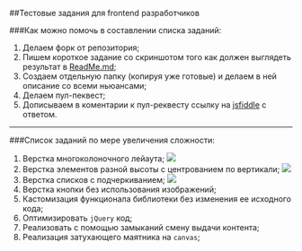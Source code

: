 ##Тестовые задания для frontend разработчиков

###Как можно помочь в составлении списка заданий:

1. Делаем форк от репозитория;
1. Пишем короткое задание со скриншотом того как должен выглядеть результат в [ReadMe.md](https://github.com/a-ignatov-parc/test-assignment/blob/master/README.md);
1. Создаем отдельную папку (копируя уже готовые) и делаем в ней описание со всеми ньюансами;
1. Делаем пул-пеквест;
1. Дописываем в коментарии к пул-реквесту ссылку на [jsfiddle](http://jsfiddle.net/) с ответом.

----

###Список заданий по мере увеличения сложности:

1. Верстка многоколоночного лейаута;
	![](https://dl.dropbox.com/u/7417149/Screenshots/dp.png)
1. Верстка элементов разной высоты с центрованием по вертикали;
	![](https://dl.dropbox.com/u/7417149/Screenshots/dq.png)
1. Верстка списков с подчеркиванием;
	![](http://dl.dropbox.com/u/7417149/Screenshots/dy.png)
1. Верстка кнопки без использования изображений;
1. Кастомизация функционала библиотеки без изменения ее исходного кода;
1. Оптимизировать `jQuery` код;
1. Реализовать с помощью замыканий смену выдачи контента;
1. Реализация затухающего маятника на `canvas`;